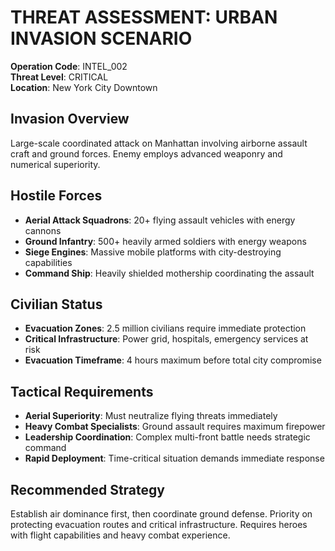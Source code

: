 # THREAT ASSESSMENT: URBAN INVASION SCENARIO

**Operation Code**: INTEL_002  
**Threat Level**: CRITICAL  
**Location**: New York City Downtown

## Invasion Overview
Large-scale coordinated attack on Manhattan involving airborne assault craft and ground forces. Enemy employs advanced weaponry and numerical superiority.

## Hostile Forces
- **Aerial Attack Squadrons**: 20+ flying assault vehicles with energy cannons
- **Ground Infantry**: 500+ heavily armed soldiers with energy weapons  
- **Siege Engines**: Massive mobile platforms with city-destroying capabilities
- **Command Ship**: Heavily shielded mothership coordinating the assault

## Civilian Status
- **Evacuation Zones**: 2.5 million civilians require immediate protection
- **Critical Infrastructure**: Power grid, hospitals, emergency services at risk
- **Evacuation Timeframe**: 4 hours maximum before total city compromise

## Tactical Requirements  
- **Aerial Superiority**: Must neutralize flying threats immediately
- **Heavy Combat Specialists**: Ground assault requires maximum firepower
- **Leadership Coordination**: Complex multi-front battle needs strategic command
- **Rapid Deployment**: Time-critical situation demands immediate response

## Recommended Strategy
Establish air dominance first, then coordinate ground defense. Priority on protecting evacuation routes and critical infrastructure. Requires heroes with flight capabilities and heavy combat experience.